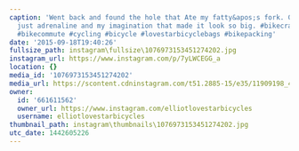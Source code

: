 ```yaml
---
caption: 'Went back and found the hole that Ate my fatty&apos;s fork. Glad it wasn&apos;t
  just adrenaline and my imagination that made it look so big. #bikecrash #fatbikefriday
  #bikecommute #cycling #bicycle #lovestarbicyclebags #bikepacking'
date: '2015-09-18T19:40:26'
fullsize_path: instagram\fullsize\1076973153451274202.jpg
instagram_url: https://www.instagram.com/p/7yLWCEGG_a
location: {}
media_id: '1076973153451274202'
media_url: https://scontent.cdninstagram.com/t51.2885-15/e35/11909198_414279335438578_153407986_n.jpg?ig_cache_key=MTA3Njk3MzE1MzQ1MTI3NDIwMg%3D%3D.2
owner:
  id: '661611562'
  owner_url: https://www.instagram.com/elliotlovestarbicycles
  username: elliotlovestarbicycles
thumbnail_path: instagram\thumbnails\1076973153451274202.jpg
utc_date: 1442605226
---
```

